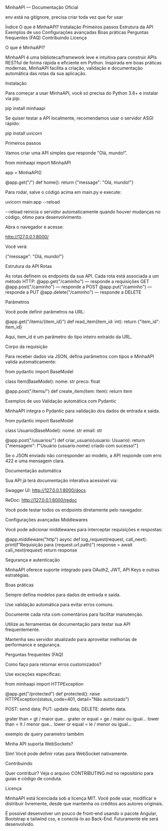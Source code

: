 MinhaAPI — Documentação Oficial

env está na gitignore, precisa criar toda vez que for usar

Índice
O que é MinhaAPI?
Instalação
Primeiros passos
Estrutura da API
Exemplos de uso
Configurações avançadas
Boas práticas
Perguntas frequentes (FAQ)
Contribuindo
Licença

O que é MinhaAPI?

MinhaAPI é uma biblioteca/framework leve e intuitiva para construir APIs RESTful de forma rápida e eficiente em Python. Inspirada em boas práticas modernas, MinhaAPI facilita a criação, validação e documentação automática das rotas da sua aplicação.

Instalação

Para começar a usar MinhaAPI, você só precisa do Python 3.8+ e instalar via pip:

pip install minhaapi

Se quiser testar a API localmente, recomendamos usar o servidor ASGI rápido:

pip install uvicorn

Primeiros passos

Vamos criar uma API simples que responde "Olá, mundo!".

from minhaapi import MinhaAPI

app = MinhaAPI()

@app.get("/")
def home():
    return {"message": "Olá, mundo!"}


Para rodar, salve o código acima em main.py e execute:

uvicorn main:app --reload

--reload reinicia o servidor automaticamente quando houver mudanças no código, ótimo para desenvolvimento.

Abra o navegador e acesse:

http://127.0.0.1:8000/


Você verá:

{"message": "Olá, mundo!"}

Estrutura da API
Rotas

As rotas definem os endpoints da sua API. Cada rota está associada a um método HTTP:
@app.get("/caminho") — responde a requisições GET
@app.post("/caminho") — responde a POST
@app.put("/caminho") — responde a PUT
@app.delete("/caminho") — responde a DELETE

Parâmetros

Você pode definir parâmetros na URL:

@app.get("/items/{item_id}")
def read_item(item_id: int):
    return {"item_id": item_id}


Aqui, item_id é um parâmetro do tipo inteiro extraído da URL.

Corpo da requisição

Para receber dados via JSON, defina parâmetros com tipos e MinhaAPI valida automaticamente:

from pydantic import BaseModel

class Item(BaseModel):
    nome: str
    preco: float

@app.post("/items/")
def create_item(item: Item):
    return item

Exemplos de uso
Validação automática com Pydantic

MinhaAPI integra o Pydantic para validação dos dados de entrada e saída.

from pydantic import BaseModel

class Usuario(BaseModel):
    nome: str
    email: str

@app.post("/usuarios/")
def criar_usuario(usuario: Usuario):
    return {"mensagem": f"Usuário {usuario.nome} criado com sucesso!"}


Se o JSON enviado não corresponder ao modelo, a API responde com erro 422 e uma mensagem clara.

Documentação automática

Sua API já terá documentação interativa acessível via:

Swagger UI: http://127.0.0.1:8000/docs

ReDoc: http://127.0.0.1:8000/redoc

Você pode testar todos os endpoints diretamente pelo navegador.

Configurações avançadas
Middlewares

Você pode adicionar middlewares para interceptar requisições e respostas:

@app.middleware("http")
async def log_request(request, call_next):
    print(f"Requisição para {request.url.path}")
    response = await call_next(request)
    return response

Segurança e autenticação

MinhaAPI oferece suporte integrado para OAuth2, JWT, API Keys e outras estratégias.

Boas práticas

Sempre defina modelos para dados de entrada e saída.

Use validação automática para evitar erros comuns.

Documente cada rota com comentários para facilitar manutenção.

Utilize as ferramentas de documentação para testar sua API frequentemente.

Mantenha seu servidor atualizado para aproveitar melhorias de performance e segurança.

Perguntas frequentes (FAQ)

Como faço para retornar erros customizados?

Use exceções específicas:

from minhaapi import HTTPException

@app.get("/protected")
def protected():
    raise HTTPException(status_code=401, detail="Não autorizado")


POST: send data;
PUT: update data;
DELETE: delette data.

grater than = gt / maior que...
grater or equal = ge / maior ou igual...
lower than = lt / menor que...
lower or equal = le / menor ou igual...

exemplo de query parametro também


Minha API suporta WebSockets?

Sim! Você pode definir rotas para WebSocket nativamente.

Contribuindo

Quer contribuir? Veja o arquivo CONTRIBUTING.md no repositório para guias e código de conduta.

Licença

MinhaAPI está licenciada sob a licença MIT. Você pode usar, modificar e distribuir livremente, desde que mantenha os créditos aos autores originais.

É possível desenvolver um pouco de front-end usando o pacote Angular, Bootstrap e tailwind css, e conectá-lo ao Back-End. Futuramente ele será desenvolvido.
